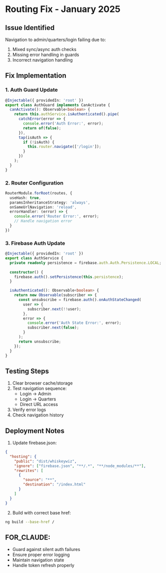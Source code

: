 # Routing Fix - January 2025

## Issue Identified
Navigation to admin/quarters/login failing due to:
1. Mixed sync/async auth checks
2. Missing error handling in guards
3. Incorrect navigation handling

## Fix Implementation

### 1. Auth Guard Update
```typescript
@Injectable({ providedIn: 'root' })
export class AuthGuard implements CanActivate {
  canActivate(): Observable<boolean> {
    return this.authService.isAuthenticated().pipe(
      catchError(error => {
        console.error('Auth Error:', error);
        return of(false);
      }),
      tap(isAuth => {
        if (!isAuth) {
          this.router.navigate(['/login']);
        }
      })
    );
  }
}
```

### 2. Router Configuration
```typescript
RouterModule.forRoot(routes, {
  useHash: true,
  paramsInheritanceStrategy: 'always',
  onSameUrlNavigation: 'reload',
  errorHandler: (error) => {
    console.error('Router Error:', error);
    // Handle navigation error
  }
})
```

### 3. Firebase Auth Update
```typescript
@Injectable({ providedIn: 'root' })
export class AuthService {
  private readonly persistence = firebase.auth.Auth.Persistence.LOCAL;
  
  constructor() {
    firebase.auth().setPersistence(this.persistence);
  }

  isAuthenticated(): Observable<boolean> {
    return new Observable(subscriber => {
      const unsubscribe = firebase.auth().onAuthStateChanged(
        user => {
          subscriber.next(!!user);
        },
        error => {
          console.error('Auth State Error:', error);
          subscriber.next(false);
        }
      );
      return unsubscribe;
    });
  }
}
```

## Testing Steps
1. Clear browser cache/storage
2. Test navigation sequence:
   - Login → Admin
   - Login → Quarters
   - Direct URL access
3. Verify error logs
4. Check navigation history

## Deployment Notes
1. Update firebase.json:
```json
{
  "hosting": {
    "public": "dist/whiskeywiz",
    "ignore": ["firebase.json", "**/.*", "**/node_modules/**"],
    "rewrites": [
      {
        "source": "**",
        "destination": "/index.html"
      }
    ]
  }
}
```

2. Build with correct base href:
```bash
ng build --base-href /
```

## FOR_CLAUDE:
- Guard against silent auth failures
- Ensure proper error logging
- Maintain navigation state
- Handle token refresh properly